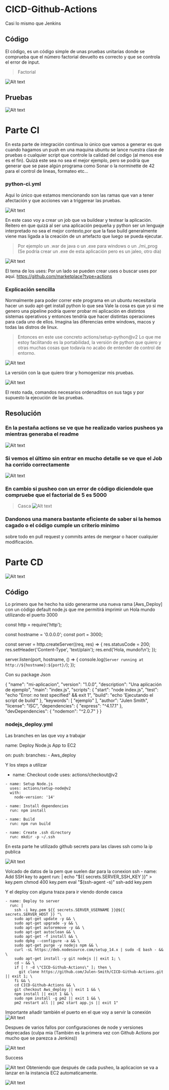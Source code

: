 # CICD-Github-Actions

Casi lo mismo que Jenkins

## Código

El código, es un código simple de unas pruebas unitarias donde se comprueba que el número factorial devuelto es correcto y que se controla el error de input.
>Factorial

![Alt text](context/image.png)

## Pruebas

![Alt text](context/image-1.png)

# Parte CI
En esta parte de integración continua lo único que vamos a generar es que cuando hagamos un push en una maquina ubuntu se lance nuestra clase de pruebas o cualquier script que controle la calidad del codigo (al menos ese es el fin).
Quizá este sea no sea el mejor ejemplo, pero se podría que generar que se pase algún programa como Sonar o la norminette de 42 para el control de lineas, formateo etc...

### python-ci.yml

Aqui lo único que estamos mencionando son las ramas que van a tener afectación y que acciones van a triggerear las pruebas.

![Alt text](context/image-2.png)

En este caso voy a crear un job que va buildear y testear la aplicación.
Reitero en que quizá al ser una aplicación pequeña y python ser un lenguaje interpretado no sea el mejor contexto,por que la fase build generalmente viene mas ligada a la creación de un artefacto que luego se pueda ejecutar.
>Por ejemplo un .war de java o un .exe para windows o un ./mi_prog
>(Se podría crear un .exe de esta aplicación pero es un jaleo, otro día)

![Alt text](context/image-3.png)

El tema de los uses:
Por un lado se pueden crear uses o buscar uses por aquí.
https://github.com/marketplace?type=actions

### Explicación sencilla

Normalmente para poder correr este programa en un ubuntu necesitaria hacer un sudo apt-get install python lo que sea
Vale la cosa es que yo si me genero una pipeline podría querer probar mi aplicación en distintos sistemas operativos y entonces tendría que hacer distintas operaciones para cada uno de ellos. Imagina las diferencias entre windows, macos y todas las distros de linux.
>Entonces en este use concreto actions/setup-python@v2
>Lo que me estoy facilitando es la portabilidad, la versión de python que quiero y otras muchas cosas que todavía no acabo de entender de control de entorno.

![Alt text](context/image-5.png)

La versión con la que quiero tirar y homogenizar mis pruebas.

![Alt text](context/image-6.png)

El resto nada, comandos necesarios ordenaditos on sus tags y por supuesto la ejecución de las pruebas.

## Resolución
### En la pestaña actions se ve que he realizado varios pusheos ya mientras generaba el readme
![Alt text](context/image-7.png)

### Si vemos el último sin entrar en mucho detalle se ve que el Job ha corrido correctamente
![Alt text](context/image-8.png)
### En cambio si pusheo con un error de código diciendole que compruebe que el factorial de 5 es 5000
>Casca
![Alt text](context/image-9.png)

### Dandonos una manera bastante eficiente de saber si la hemos cagado o el código cumple un criterio minimo
sobre todo en pull request y commits antes de mergear o hacer cualquier modificación.


# Parte CD

![Alt text](context/image-12.png)


## Código
Lo primero que he hecho ha sido generarme una nueva rama [Aws_Deploy] con un código default node.js que me permitirá imprimir un Hola mundo utilizando el puerto 3000

const http = require('http');

const hostname = '0.0.0.0';
const port = 3000;

const server = http.createServer((req, res) => {
  res.statusCode = 200;
  res.setHeader('Content-Type', 'text/plain');
  res.end('Hola, mundo!\n');
});

server.listen(port, hostname, () => {
  console.log(`Server running at http://${hostname}:${port}/`);
});

Con su package Json

{
    "name": "mi-aplicacion",
    "version": "1.0.0",
    "description": "Una aplicación de ejemplo",
    "main": "index.js",
    "scripts": {
      "start": "node index.js",
      "test": "echo \"Error: no test specified\" && exit 1",
      "build": "echo 'Ejecutando el script de build'"
    },
    "keywords": [
      "ejemplo"
    ],
    "author": "Julen Smith",
    "license": "ISC",
    "dependencies": {
      "express": "^4.17.1"
    },
    "devDependencies": {
      "nodemon": "^2.0.7"
    }
  }

### nodejs_deploy.yml

Las branches en las que voy a trabajar

name: Deploy Node.js App to EC2

on:
  push:
    branches:
      - Aws_deploy

Y los steps a utilizar

   - name: Checkout code
      uses: actions/checkout@v2

    - name: Setup Node.js
      uses: actions/setup-node@v2
      with:
        node-version: '14'

    - name: Install dependencies
      run: npm install

    - name: Build
      run: npm run build

    - name: Create .ssh directory
      run: mkdir -p ~/.ssh

En esta parte he utilizado github secrets para las claves ssh como la ip publica

![Alt text](context/image-11.png)


Volcado de datos de la pem que suelen dar para la conexion ssh
    - name: Add SSH key to agent
      run: |
        echo "${{ secrets.SERVER_SSH_KEY }}" > key.pem
        chmod 400 key.pem
        eval "$(ssh-agent -s)"
        ssh-add key.pem

Y el deploy con alguna traza para ir viendo donde casca

    - name: Deploy to server
      run: |
        ssh -i key.pem ${{ secrets.SERVER_USERNAME }}@${{ secrets.SERVER_HOST }} "\
        sudo apt-get update -y && \
        sudo apt-get upgrade -y && \
        sudo apt-get autoremove -y && \
        sudo apt-get autoclean && \
        sudo apt-get -f install && \
        sudo dpkg --configure -a && \
        sudo apt-get purge -y nodejs npm && \
        curl -sL https://deb.nodesource.com/setup_14.x | sudo -E bash - && \
        sudo apt-get install -y git nodejs || exit 1; \
        cd ~ && \
        if [ ! -d \"CICD-Github-Actions\" ]; then \
          git clone https://github.com/Julen-Smith/CICD-Github-Actions.git || exit 1; \
        fi && \
        cd CICD-Github-Actions && \
        git checkout Aws_deploy || exit 1 && \
        npm install || exit 1 && \
        sudo npm install -g pm2 || exit 1 && \
        pm2 restart all || pm2 start app.js || exit 1"



Importante añadir también el puerto en el que voy a servir la conexión
![Alt text](context/image-13.png)



Despues de varios fallos por configuraciones de node y versiones deprecadas (culpa mia (También es la primera vez con Github Actions por mucho que se parezca a Jenkins))

![Alt text](context/image-14.png) 

Success

![Alt text](context/image-15.png)
Obteniendo que después de cada pusheo, la aplicacion se va a lanzar en la instancia EC2 automaticamente.

![Alt text](context/image-12.png)
